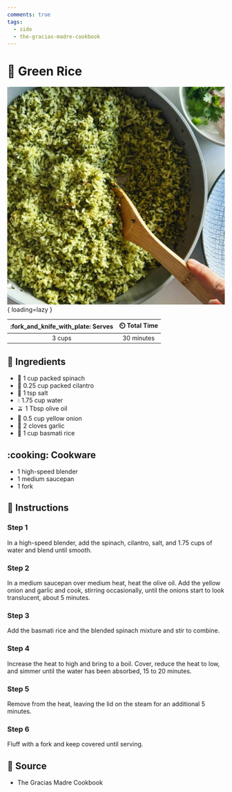```yaml
---
comments: true
tags:
  - side
  - the-gracias-madre-cookbook
---
```

# :rice: Green Rice

![Green Rice][1]{ loading=lazy }

| :fork_and_knife_with_plate: Serves | :timer_clock: Total Time |
|:----------------------------------:|:-----------------------: |
| 3 cups | 30 minutes |

## :salt: Ingredients

- :leafy_green: 1 cup packed spinach
- :herb: 0.25 cup packed cilantro
- :salt: 1 tsp salt
- :droplet: 1.75 cup water
- :olive: 1 Tbsp olive oil
- :onion: 0.5 cup yellow onion
- :garlic: 2 cloves garlic
- :rice: 1 cup basmati rice

## :cooking: Cookware

- 1 high-speed blender
- 1 medium saucepan
- 1 fork

## :pencil: Instructions

### Step 1

In a high-speed blender, add the spinach, cilantro, salt, and 1.75 cups of water and blend until smooth.

### Step 2

In a medium saucepan over medium heat, heat the olive oil. Add the yellow onion and garlic and cook, stirring
occasionally, until the onions start to look translucent, about 5 minutes.

### Step 3

Add the basmati rice and the blended spinach mixture and stir to combine.

### Step 4

Increase the heat to high and bring to a boil. Cover, reduce the heat to low, and simmer until the water has been
absorbed, 15 to 20 minutes.

### Step 5

Remove from the heat, leaving the lid on the steam for an additional 5 minutes.

### Step 6

Fluff with a fork and keep covered until serving.

## :link: Source

- The Gracias Madre Cookbook

[1]: <../assets/images/green-rice.jpg>
